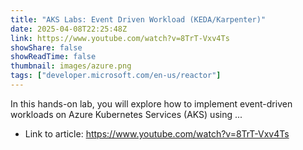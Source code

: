 ```yaml
---
title: "AKS Labs: Event Driven Workload (KEDA/Karpenter)"
date: 2025-04-08T22:25:48Z
link: https://www.youtube.com/watch?v=8TrT-Vxv4Ts
showShare: false
showReadTime: false
thumbnail: images/azure.png
tags: ["developer.microsoft.com/en-us/reactor"]
---
```

In this hands-on lab, you will explore how to implement event-driven workloads on Azure Kubernetes Services (AKS) using ...

- Link to article: https://www.youtube.com/watch?v=8TrT-Vxv4Ts